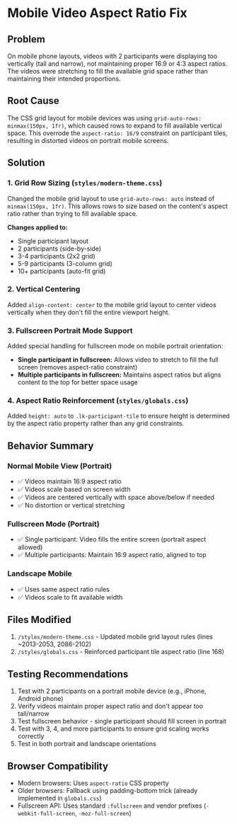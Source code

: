 # Mobile Video Aspect Ratio Fix

## Problem
On mobile phone layouts, videos with 2 participants were displaying too vertically (tall and narrow), not maintaining proper 16:9 or 4:3 aspect ratios. The videos were stretching to fill the available grid space rather than maintaining their intended proportions.

## Root Cause
The CSS grid layout for mobile devices was using `grid-auto-rows: minmax(150px, 1fr)`, which caused rows to expand to fill available vertical space. This overrode the `aspect-ratio: 16/9` constraint on participant tiles, resulting in distorted videos on portrait mobile screens.

## Solution

### 1. Grid Row Sizing (`styles/modern-theme.css`)
Changed the mobile grid layout to use `grid-auto-rows: auto` instead of `minmax(150px, 1fr)`. This allows rows to size based on the content's aspect ratio rather than trying to fill available space.

**Changes applied to:**
- Single participant layout
- 2 participants (side-by-side)
- 3-4 participants (2x2 grid)
- 5-9 participants (3-column grid)
- 10+ participants (auto-fit grid)

### 2. Vertical Centering
Added `align-content: center` to the mobile grid layout to center videos vertically when they don't fill the entire viewport height.

### 3. Fullscreen Portrait Mode Support
Added special handling for fullscreen mode on mobile portrait orientation:
- **Single participant in fullscreen:** Allows video to stretch to fill the full screen (removes aspect-ratio constraint)
- **Multiple participants in fullscreen:** Maintains aspect ratios but aligns content to the top for better space usage

### 4. Aspect Ratio Reinforcement (`styles/globals.css`)
Added `height: auto` to `.lk-participant-tile` to ensure height is determined by the aspect ratio property rather than any grid constraints.

## Behavior Summary

### Normal Mobile View (Portrait)
- ✅ Videos maintain 16:9 aspect ratio
- ✅ Videos scale based on screen width
- ✅ Videos are centered vertically with space above/below if needed
- ✅ No distortion or vertical stretching

### Fullscreen Mode (Portrait)
- ✅ Single participant: Video fills the entire screen (portrait aspect allowed)
- ✅ Multiple participants: Maintain 16:9 aspect ratio, aligned to top

### Landscape Mobile
- ✅ Uses same aspect ratio rules
- ✅ Videos scale to fit available width

## Files Modified
1. `/styles/modern-theme.css` - Updated mobile grid layout rules (lines ~2013-2053, 2086-2102)
2. `/styles/globals.css` - Reinforced participant tile aspect ratio (line 168)

## Testing Recommendations
1. Test with 2 participants on a portrait mobile device (e.g., iPhone, Android phone)
2. Verify videos maintain proper aspect ratio and don't appear too tall/narrow
3. Test fullscreen behavior - single participant should fill screen in portrait
4. Test with 3, 4, and more participants to ensure grid scaling works correctly
5. Test in both portrait and landscape orientations

## Browser Compatibility
- Modern browsers: Uses `aspect-ratio` CSS property
- Older browsers: Fallback using padding-bottom trick (already implemented in `globals.css`)
- Fullscreen API: Uses standard `:fullscreen` and vendor prefixes (`-webkit-full-screen`, `-moz-full-screen`)

